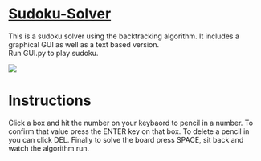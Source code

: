 # [Sudoku-Solver](https://github.com/parthshah28/Sudoku-Solver)
This is a sudoku solver using the backtracking algorithm. It includes a graphical GUI as well as a text based version.  
Run GUI.py to play sudoku.

![](https://github.com/parthshah28/Sudoku-Solver/tree/master/images)

# Instructions
Click a box and hit the number on your keybaord to pencil in a number. To confirm that value press the ENTER key on that box. To delete a pencil in you can click DEL. Finally to solve the board press SPACE, sit back and watch the algorithm run.
